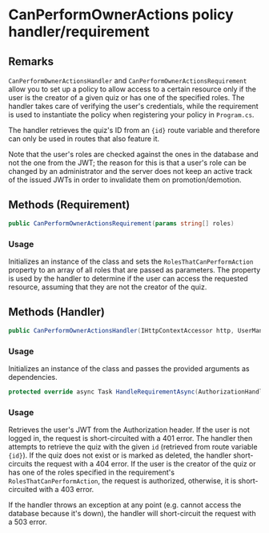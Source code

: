 ﻿# CanPerformOwnerActions policy handler/requirement

## Remarks
``CanPerformOwnerActionsHandler`` and ``CanPerformOwnerActionsRequirement`` allow you to set up a policy to allow access to a certain resource only if the user is the creator of a given quiz or has one of the specified roles. The handler takes care of verifying the user's credentials, while the requirement is used to instantiate the policy when registering your policy in ``Program.cs``.

The handler retrieves the quiz's ID from an ``{id}`` route variable and therefore can only be used in routes that also feature it.

Note that the user's roles are checked against the ones in the database and not the one from the JWT; the reason for this is that a user's role can be changed by an administrator and the server does not keep an active track of the issued JWTs in order to invalidate them on promotion/demotion.

## Methods (Requirement)
```cs
public CanPerformOwnerActionsRequirement(params string[] roles)
```

### Usage
Initializes an instance of the class and sets the ``RolesThatCanPerformAction`` property to an array of all roles that are passed as parameters. The property is used by the handler to determine if the user can access the requested resource, assuming that they are not the creator of the quiz.

## Methods (Handler)
```cs
public CanPerformOwnerActionsHandler(IHttpContextAccessor http, UserManager<ApplicationUser> userManager, IJwtService jwtService)
```

### Usage
Initializes an instance of the class and passes the provided arguments as dependencies.

```cs
protected override async Task HandleRequirementAsync(AuthorizationHandlerContext context, CanAccessLogsRequirement requirement)
```

### Usage
Retrieves the user's JWT from the Authorization header. If the user is not logged in, the request is short-circuited with a 401 error. The handler then attempts to retrieve the quiz with the given ``id`` (retrieved from route variable ``{id}``). If the quiz does not exist or is marked as deleted, the handler short-circuits the request with a 404 error. If the user is the creator of the quiz or has one of the roles specified in the requirement's ``RolesThatCanPerformAction``, the request is authorized, otherwise, it is short-circuited with a 403 error.

If the handler throws an exception at any point (e.g. cannot access the database because it's down), the handler will short-circuit the request with a 503 error.